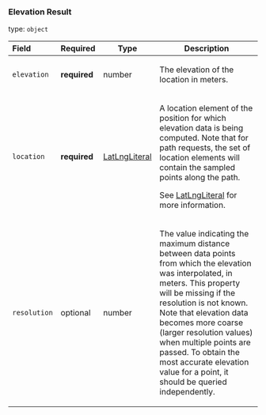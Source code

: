 <!--- This is a generated file, do not edit! -->
<!--- [START maps_http_schema_elevationresult] -->
<h3 class="schema-object" id="ElevationResult">Elevation Result</h3>

type: `object`

| Field        | Required     | Type                                            | Description                                                                                                                                                                                                                                                                                                                                                                                                                                   |
| :----------- | ------------ | ----------------------------------------------- | --------------------------------------------------------------------------------------------------------------------------------------------------------------------------------------------------------------------------------------------------------------------------------------------------------------------------------------------------------------------------------------------------------------------------------------------- |
| `elevation`  | **required** | number                                          | <div class="nonref-property-description"><p>The elevation of the location in meters.</p></div>                                                                                                                                                                                                                                                                                                                                                |
| `location`   | **required** | [LatLngLiteral](#LatLngLiteral "LatLngLiteral") | <div class="ref-property-description"><p>A location element of the position for which elevation data is being computed. Note that for path requests, the set of location elements will contain the sampled points along the path.</p><p>See <a href="#LatLngLiteral">LatLngLiteral</a> for more information.</div>                                                                                                                            |
| `resolution` | optional     | number                                          | <div class="nonref-property-description"><p>The value indicating the maximum distance between data points from which the elevation was interpolated, in meters. This property will be missing if the resolution is not known. Note that elevation data becomes more coarse (larger resolution values) when multiple points are passed. To obtain the most accurate elevation value for a point, it should be queried independently.</p></div> |

<!--- [END maps_http_schema_elevationresult] -->
